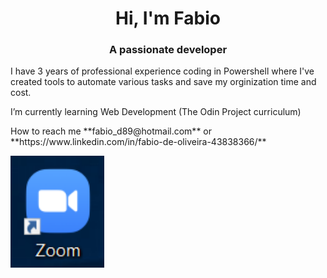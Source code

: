 <h1 align="center">Hi, I'm Fabio</h1>
<h3 align="center">A passionate developer</h3>

<p>I have 3 years of professional experience coding in Powershell where I've created tools to automate various tasks and save my orginization time and cost.</p>
<p>I’m currently learning Web Development (The Odin Project curriculum)</p>
<p>How to reach me **fabio_d89@hotmail.com** or **https://www.linkedin.com/in/fabio-de-oliveira-43838366/**</p>

<img src="https://github.com/fabiod89/fabiod89/blob/main/Capture.PNG" width=150px height=auto>

